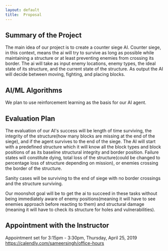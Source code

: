```yaml
---
layout: default
title:  Proposal
---
```


## Summary of the Project
The main idea of our project is to create a counter siege AI. Counter siege, in this context, means the ai will try to survive as long as possible while maintaining a structure or at least preventing enemies from crossing its border. The ai will take as input enemy locations, enemy types, the ideal state of its structure, and the current state of the structure. As output the AI will decide between moving, fighting, and placing blocks. 

## AI/ML Algorithms
We plan to use reinforcement learning as the basis for our AI agent.

## Evaluation Plan
The evaluation of our AI's success will be length of time surviving, the integrity of the structure(how many blocks are missing at the end of the siege), and if the agent survives to the end of the siege. The AI will start with a predefined structure which it will know all the block types and block positions of as its baseline structural integrity and border position. Failure states will constitute dying, total loss of the structure(could be changed to percentage loss of structure depending on mission), or enemies crossing the border of the structure.<br/> 

Sanity cases will be surviving to the end of siege with no border crossings and the structure surviving.<br/>

Our moonshot goal will be to get the ai to succeed in these tasks without being immediately aware of enemy positions(meaning it will have to see enemies approach before reacting to them) and structural damage (meaning it will have to check its structure for holes and vulnerabilities).<br/> 

## Appointment with the Instructor
Appointment set for 3:15pm - 3:30pm, Thursday, April 25, 2019
https://calendly.com/sameersingh/office-hours